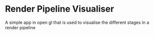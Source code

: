 # Render Pipeline Visualiser
 A simple app in open gl that is used to visualise the different stages in a render pipeline
